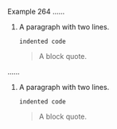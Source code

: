 Example 264
......

 1.  A paragraph
     with two lines.

         indented code

     > A block quote.

......

<ol>
<li>
<p>A paragraph
with two lines.</p>
<pre><code>indented code
</code></pre>
<blockquote>
<p>A block quote.</p>
</blockquote>
</li>
</ol>
